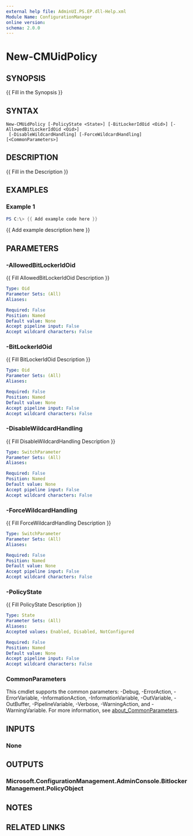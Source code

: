 ```yaml
---
external help file: AdminUI.PS.EP.dll-Help.xml
Module Name: ConfigurationManager
online version:
schema: 2.0.0
---
```


# New-CMUidPolicy

## SYNOPSIS
{{ Fill in the Synopsis }}

## SYNTAX

```
New-CMUidPolicy [-PolicyState <State>] [-BitLockerIdOid <Oid>] [-AllowedBitLockerIdOid <Oid>]
 [-DisableWildcardHandling] [-ForceWildcardHandling] [<CommonParameters>]
```

## DESCRIPTION
{{ Fill in the Description }}

## EXAMPLES

### Example 1
```powershell
PS C:\> {{ Add example code here }}
```

{{ Add example description here }}

## PARAMETERS

### -AllowedBitLockerIdOid
{{ Fill AllowedBitLockerIdOid Description }}

```yaml
Type: Oid
Parameter Sets: (All)
Aliases:

Required: False
Position: Named
Default value: None
Accept pipeline input: False
Accept wildcard characters: False
```

### -BitLockerIdOid
{{ Fill BitLockerIdOid Description }}

```yaml
Type: Oid
Parameter Sets: (All)
Aliases:

Required: False
Position: Named
Default value: None
Accept pipeline input: False
Accept wildcard characters: False
```

### -DisableWildcardHandling
{{ Fill DisableWildcardHandling Description }}

```yaml
Type: SwitchParameter
Parameter Sets: (All)
Aliases:

Required: False
Position: Named
Default value: None
Accept pipeline input: False
Accept wildcard characters: False
```

### -ForceWildcardHandling
{{ Fill ForceWildcardHandling Description }}

```yaml
Type: SwitchParameter
Parameter Sets: (All)
Aliases:

Required: False
Position: Named
Default value: None
Accept pipeline input: False
Accept wildcard characters: False
```

### -PolicyState
{{ Fill PolicyState Description }}

```yaml
Type: State
Parameter Sets: (All)
Aliases:
Accepted values: Enabled, Disabled, NotConfigured

Required: False
Position: Named
Default value: None
Accept pipeline input: False
Accept wildcard characters: False
```

### CommonParameters
This cmdlet supports the common parameters: -Debug, -ErrorAction, -ErrorVariable, -InformationAction, -InformationVariable, -OutVariable, -OutBuffer, -PipelineVariable, -Verbose, -WarningAction, and -WarningVariable. For more information, see [about_CommonParameters](http://go.microsoft.com/fwlink/?LinkID=113216).

## INPUTS

### None

## OUTPUTS

### Microsoft.ConfigurationManagement.AdminConsole.BitlockerManagement.PolicyObject

## NOTES

## RELATED LINKS
